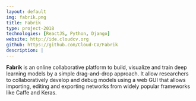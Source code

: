 ```yaml
---
layout: default
img: fabrik.png
title: Fabrik
type: project-2018
technologies: [ReactJS, Python, Django]
website: http://ide.cloudcv.org
github: https://github.com/Cloud-CV/Fabrik
description: |
---
```

**Fabrik** is an online collaborative platform to build, visualize and train deep learning models by a simple drag-and-drop approach. It allow researchers to collaboratively develop and debug models using a web GUI that allows importing, editing and exporting networks from widely popular frameworks like Caffe and Keras.